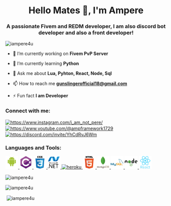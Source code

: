 <h1 align="center">Hello Mates 👋, I'm Ampere</h1>
<h3 align="center">A passionate Fivem and REDM developer, I am also discord bot developer and also a front developer!</h3>

<p align="left"> <img src="https://komarev.com/ghpvc/?username=iampere4u&label=Profile%20views&color=0e75b6&style=flat" alt="iampere4u" /> </p>

- 🔭 I’m currently working on **Fivem PvP Server**

- 🌱 I’m currently learning **Python**

- 💬 Ask me about **Lua, Pyhton, React, Node, Sql**

- 📫 How to reach me **gunslingerofficial18@gmail.com**

- ⚡ Fun fact **I am Developer**

<h3 align="left">Connect with me:</h3>
<p align="left">
<a href="https://instagram.com/https://www.instagram.com/i_am_not_pere/" target="blank"><img align="center" src="https://raw.githubusercontent.com/rahuldkjain/github-profile-readme-generator/master/src/images/icons/Social/instagram.svg" alt="https://www.instagram.com/i_am_not_pere/" height="30" width="40" /></a>
<a href="https://www.youtube.com/c/https://www.youtube.com/@ampframework1729" target="blank"><img align="center" src="https://raw.githubusercontent.com/rahuldkjain/github-profile-readme-generator/master/src/images/icons/Social/youtube.svg" alt="https://www.youtube.com/@ampframework1729" height="30" width="40" /></a>
<a href="https://discord.gg/https://discord.com/invite/YhCdRvJ6Wm" target="blank"><img align="center" src="https://raw.githubusercontent.com/rahuldkjain/github-profile-readme-generator/master/src/images/icons/Social/discord.svg" alt="https://discord.com/invite/YhCdRvJ6Wm" height="30" width="40" /></a>
</p>

<h3 align="left">Languages and Tools:</h3>
<p align="left"> <a href="https://developer.android.com" target="_blank" rel="noreferrer"> <img src="https://raw.githubusercontent.com/devicons/devicon/master/icons/android/android-original-wordmark.svg" alt="android" width="40" height="40"/> </a> <a href="https://www.w3schools.com/cs/" target="_blank" rel="noreferrer"> <img src="https://raw.githubusercontent.com/devicons/devicon/master/icons/csharp/csharp-original.svg" alt="csharp" width="40" height="40"/> </a> <a href="https://www.w3schools.com/css/" target="_blank" rel="noreferrer"> <img src="https://raw.githubusercontent.com/devicons/devicon/master/icons/css3/css3-original-wordmark.svg" alt="css3" width="40" height="40"/> </a> <a href="https://dotnet.microsoft.com/" target="_blank" rel="noreferrer"> <img src="https://raw.githubusercontent.com/devicons/devicon/master/icons/dot-net/dot-net-original-wordmark.svg" alt="dotnet" width="40" height="40"/> </a> <a href="https://heroku.com" target="_blank" rel="noreferrer"> <img src="https://www.vectorlogo.zone/logos/heroku/heroku-icon.svg" alt="heroku" width="40" height="40"/> </a> <a href="https://www.w3.org/html/" target="_blank" rel="noreferrer"> <img src="https://raw.githubusercontent.com/devicons/devicon/master/icons/html5/html5-original-wordmark.svg" alt="html5" width="40" height="40"/> </a> <a href="https://www.mongodb.com/" target="_blank" rel="noreferrer"> <img src="https://raw.githubusercontent.com/devicons/devicon/master/icons/mongodb/mongodb-original-wordmark.svg" alt="mongodb" width="40" height="40"/> </a> <a href="https://www.mysql.com/" target="_blank" rel="noreferrer"> <img src="https://raw.githubusercontent.com/devicons/devicon/master/icons/mysql/mysql-original-wordmark.svg" alt="mysql" width="40" height="40"/> </a> <a href="https://nodejs.org" target="_blank" rel="noreferrer"> <img src="https://raw.githubusercontent.com/devicons/devicon/master/icons/nodejs/nodejs-original-wordmark.svg" alt="nodejs" width="40" height="40"/> </a> <a href="https://reactjs.org/" target="_blank" rel="noreferrer"> <img src="https://raw.githubusercontent.com/devicons/devicon/master/icons/react/react-original-wordmark.svg" alt="react" width="40" height="40"/> </a> </p>

<p><img align="center" src="https://github-readme-stats.vercel.app/api/top-langs?username=iampere4u&show_icons=true&locale=en&layout=compact" alt="iampere4u" /></p>

<p><img align="center" src="https://github-readme-streak-stats.herokuapp.com/?user=iampere4u&" alt="iampere4u" /></p>

<p>&nbsp;<img align="center" src="https://github-readme-stats.vercel.app/api?username=iampere4u&show_icons=true&locale=en" alt="iampere4u" /></p>
